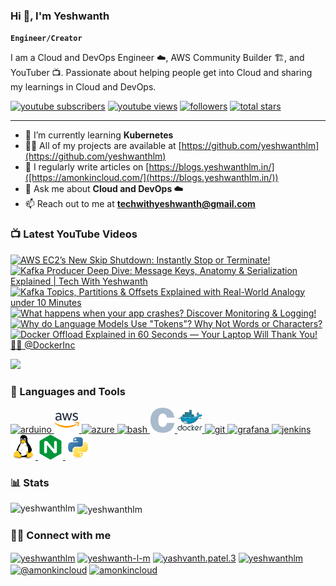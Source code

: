 ### Hi 👋, I'm Yeshwanth

**`Engineer/Creator`**

I am a Cloud and DevOps Engineer ☁️, AWS Community Builder 🏗️, and YouTuber 📺. Passionate about helping people get into Cloud and sharing my learnings in Cloud and DevOps.

   <p align="left">
      <a href="https://www.youtube.com/c/TechWithYeshwanth?sub_confirmation=1">
         <img alt="youtube subscribers" title="Subscribe to my YouTube channel" src="https://custom-icon-badges.demolab.com/youtube/channel/subscribers/UCwhERUcuzUCwr8x8mQ8zrcw?color=%23E05D44&label=SUBSCRIBE&logo=video&logoColor=white&style=for-the-badge&labelColor=CE4630"/></a> 
      <a href="https://www.youtube.com/c/TechWithYeshwanth">
         <img alt="youtube views" title="YouTube views" src="https://custom-icon-badges.demolab.com/youtube/channel/views/UCwhERUcuzUCwr8x8mQ8zrcw?color=%23E1AD0E&logo=eye&logoColor=white&style=for-the-badge&labelColor=C79600"/></a> 
      <a href="https://github.com/yeshwanthlm?tab=followers">
         <img alt="followers" title="Follow me on Github" src="https://custom-icon-badges.demolab.com/github/followers/yeshwanthlm?color=236ad3&labelColor=1155ba&style=for-the-badge&logo=person-add&label=Follow&logoColor=white"/></a>
      <a href="https://github.com/yeshwanthlm?tab=repositories&sort=stargazers">
         <img alt="total stars" title="Total stars on GitHub" src="https://custom-icon-badges.demolab.com/github/stars/yeshwanthlm?color=55960c&style=for-the-badge&labelColor=488207&logo=star"/></a>
   </p>

---

- 🌱 I’m currently learning **Kubernetes**
- 👨‍💻 All of my projects are available at [https://github.com/yeshwanthlm](https://github.com/yeshwanthlm)
- 📝 I regularly write articles on [https://blogs.yeshwanthlm.in/]([https://amonkincloud.com/](https://blogs.yeshwanthlm.in/))
- 💬 Ask me about **Cloud and DevOps ☁️**
- 📫 Reach out to me at **techwithyeshwanth@gmail.com**


### 📺 Latest YouTube Videos

<!-- BEGIN YOUTUBE-CARDS -->
[![AWS EC2’s New Skip Shutdown: Instantly Stop or Terminate!](https://ytcards.demolab.com/?id=VUlC3otJ3UM&title=AWS+EC2%E2%80%99s+New+Skip+Shutdown%3A+Instantly+Stop+or+Terminate%21&lang=en&timestamp=1753792240&background_color=%230d1117&title_color=%23ffffff&stats_color=%23dedede&max_title_lines=1&width=250&border_radius=5 "AWS EC2’s New Skip Shutdown: Instantly Stop or Terminate!")](https://www.youtube.com/shorts/VUlC3otJ3UM)
[![Kafka Producer Deep Dive: Message Keys, Anatomy & Serialization Explained | Tech With Yeshwanth](https://ytcards.demolab.com/?id=n9henGNxU88&title=Kafka+Producer+Deep+Dive%3A+Message+Keys%2C+Anatomy+%26+Serialization+Explained+%7C+Tech+With+Yeshwanth&lang=en&timestamp=1753705862&background_color=%230d1117&title_color=%23ffffff&stats_color=%23dedede&max_title_lines=1&width=250&border_radius=5 "Kafka Producer Deep Dive: Message Keys, Anatomy & Serialization Explained | Tech With Yeshwanth")](https://www.youtube.com/watch?v=n9henGNxU88)
[![Kafka Topics, Partitions & Offsets Explained with Real-World Analogy under 10 Minutes](https://ytcards.demolab.com/?id=EyDvdbvbBgk&title=Kafka+Topics%2C+Partitions+%26+Offsets+Explained+with+Real-World+Analogy+under+10+Minutes&lang=en&timestamp=1753446628&background_color=%230d1117&title_color=%23ffffff&stats_color=%23dedede&max_title_lines=1&width=250&border_radius=5 "Kafka Topics, Partitions & Offsets Explained with Real-World Analogy under 10 Minutes")](https://www.youtube.com/watch?v=EyDvdbvbBgk)
[![What happens when your app crashes? Discover Monitoring & Logging!](https://ytcards.demolab.com/?id=XQs3fLpdZZs&title=What+happens+when+your+app+crashes%3F+Discover+Monitoring+%26+Logging%21&lang=en&timestamp=1753360241&background_color=%230d1117&title_color=%23ffffff&stats_color=%23dedede&max_title_lines=1&width=250&border_radius=5 "What happens when your app crashes? Discover Monitoring & Logging!")](https://www.youtube.com/shorts/XQs3fLpdZZs)
[![Why do Language Models Use "Tokens"? Why Not Words or Characters?](https://ytcards.demolab.com/?id=zjoauP3MhM8&title=Why+do+Language+Models+Use+%22Tokens%22%3F+Why+Not+Words+or+Characters%3F&lang=en&timestamp=1753273883&background_color=%230d1117&title_color=%23ffffff&stats_color=%23dedede&max_title_lines=1&width=250&border_radius=5 "Why do Language Models Use \"Tokens\"? Why Not Words or Characters?")](https://www.youtube.com/watch?v=zjoauP3MhM8)
[![Docker Offload Explained in 60 Seconds — Your Laptop Will Thank You! 🐳🔥 @DockerInc](https://ytcards.demolab.com/?id=NPzTYkNG0Yo&title=Docker+Offload+Explained+in+60+Seconds+%E2%80%94+Your+Laptop+Will+Thank+You%21+%F0%9F%90%B3%F0%9F%94%A5+%40DockerInc&lang=en&timestamp=1753187429&background_color=%230d1117&title_color=%23ffffff&stats_color=%23dedede&max_title_lines=1&width=250&border_radius=5 "Docker Offload Explained in 60 Seconds — Your Laptop Will Thank You! 🐳🔥 @DockerInc")](https://www.youtube.com/shorts/NPzTYkNG0Yo)
<!-- END YOUTUBE-CARDS -->

[<img src="https://custom-icon-badges.demolab.com/badge/-Subscribe%20For%20More-red?style=for-the-badge&logo=video&logoColor=white"/>](https://www.youtube.com/c/amonkincloud?sub_confirmation=1)

### 🧰 Languages and Tools

<p align="left"> <a href="https://www.arduino.cc/" target="_blank" rel="noreferrer"> <img src="https://cdn.worldvectorlogo.com/logos/arduino-1.svg" alt="arduino" width="40" height="40"/> </a> <a href="https://aws.amazon.com" target="_blank" rel="noreferrer"> <img src="https://raw.githubusercontent.com/devicons/devicon/master/icons/amazonwebservices/amazonwebservices-original-wordmark.svg" alt="aws" width="40" height="40"/> </a> <a href="https://azure.microsoft.com/en-in/" target="_blank" rel="noreferrer"> <img src="https://www.vectorlogo.zone/logos/microsoft_azure/microsoft_azure-icon.svg" alt="azure" width="40" height="40"/> </a> <a href="https://www.gnu.org/software/bash/" target="_blank" rel="noreferrer"> <img src="https://www.vectorlogo.zone/logos/gnu_bash/gnu_bash-icon.svg" alt="bash" width="40" height="40"/> </a> <a href="https://www.cprogramming.com/" target="_blank" rel="noreferrer"> <img src="https://raw.githubusercontent.com/devicons/devicon/master/icons/c/c-original.svg" alt="c" width="40" height="40"/> </a> <a href="https://www.docker.com/" target="_blank" rel="noreferrer"> <img src="https://raw.githubusercontent.com/devicons/devicon/master/icons/docker/docker-original-wordmark.svg" alt="docker" width="40" height="40"/> </a> <a href="https://git-scm.com/" target="_blank" rel="noreferrer"> <img src="https://www.vectorlogo.zone/logos/git-scm/git-scm-icon.svg" alt="git" width="40" height="40"/> </a> <a href="https://grafana.com" target="_blank" rel="noreferrer"> <img src="https://www.vectorlogo.zone/logos/grafana/grafana-icon.svg" alt="grafana" width="40" height="40"/> </a> <a href="https://www.jenkins.io" target="_blank" rel="noreferrer"> <img src="https://www.vectorlogo.zone/logos/jenkins/jenkins-icon.svg" alt="jenkins" width="40" height="40"/> </a> <a href="https://www.linux.org/" target="_blank" rel="noreferrer"> <img src="https://raw.githubusercontent.com/devicons/devicon/master/icons/linux/linux-original.svg" alt="linux" width="40" height="40"/> </a> <a href="https://www.nginx.com" target="_blank" rel="noreferrer"> <img src="https://raw.githubusercontent.com/devicons/devicon/master/icons/nginx/nginx-original.svg" alt="nginx" width="40" height="40"/> </a> <a href="https://www.python.org" target="_blank" rel="noreferrer"> <img src="https://raw.githubusercontent.com/devicons/devicon/master/icons/python/python-original.svg" alt="python" width="40" height="40"/> </a> </p>

### 📊 Stats
<p><img align="left" src="https://github-readme-stats.vercel.app/api/top-langs?username=yeshwanthlm&show_icons=true&locale=en&layout=compact" alt="yeshwanthlm" /></p>

<p>&nbsp;<img align="center" src="https://github-readme-stats.vercel.app/api?username=yeshwanthlm&show_icons=true&locale=en" alt="yeshwanthlm" /></p>

### 🏄‍♂️ Connect with me
   <p align="left">
   <a href="https://dev.to/yeshwanthlm" target="blank"><img align="center" src="https://raw.githubusercontent.com/rahuldkjain/github-profile-readme-generator/master/src/images/icons/Social/devto.svg" alt="yeshwanthlm" height="30" width="40" /></a>
   <a href="https://linkedin.com/in/yeshwanth-l-m" target="blank"><img align="center" src="https://raw.githubusercontent.com/rahuldkjain/github-profile-readme-generator/master/src/images/icons/Social/linked-in-alt.svg" alt="yeshwanth-l-m" height="30" width="40" /></a>
   <a href="https://fb.com/yashvanth.patel.3" target="blank"><img align="center" src="https://raw.githubusercontent.com/rahuldkjain/github-profile-readme-generator/master/src/images/icons/Social/facebook.svg" alt="yashvanth.patel.3" height="30" width="40" /></a>
   <a href="https://instagram.com/yeshwanthlm" target="blank"><img align="center" src="https://raw.githubusercontent.com/rahuldkjain/github-profile-readme-generator/master/src/images/icons/Social/instagram.svg" alt="yeshwanthlm" height="30" width="40" /></a>
   <a href="https://hashnode.com/@amonkincloud" target="blank"><img align="center" src="https://raw.githubusercontent.com/rahuldkjain/github-profile-readme-generator/master/src/images/icons/Social/hashnode.svg" alt="@amonkincloud" height="30" width="40" /></a>
   <a href="https://www.youtube.com/c/amonkincloud" target="blank"><img align="center" src="https://raw.githubusercontent.com/rahuldkjain/github-profile-readme-generator/master/src/images/icons/Social/youtube.svg" alt="amonkincloud" height="30" width="40" /></a>
   </p>

